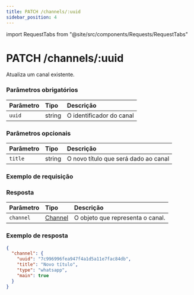 ```yaml
---
title: PATCH /channels/:uuid
sidebar_position: 4
---
```


import RequestTabs from "@site/src/components/Requests/RequestTabs"

# PATCH /channels/:uuid

Atualiza um canal existente.

### Parâmetros obrigatórios

| Parâmetro | Tipo   | Descrição                   |
| :-------- | :----- | :---------------------------- |
| `uuid`    | string | O identificador do canal |

### Parâmetros opcionais

| Parâmetro | Tipo   | Descrição                                     |
| :-------- | :----- | :---------------------------------------------- |
| `title`   | string | O novo título que será dado ao canal |


### Exemplo de requisição

<RequestTabs endpoint='channels_api' request="patch_channel"/>

### Resposta

| Parâmetro | Tipo                                           | Descrição                          |
| :-------- | :--------------------------------------------- | :----------------------------------- |
| `channel` | [Channel](/api/reference/object_types/channel) | O objeto que representa o canal. |

### Exemplo de resposta

```json title=response.json
{
  "channel": {
    "uuid": "7c996996fea947f4a1d5a11e7fac84db",
    "title": "Novo título",
    "type": "whatsapp",
    "main": true
  }
}
```